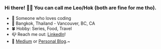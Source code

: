 ### Hi there! ✋🏻 You can call me Leo/Hok (both are fine for me tho).

- 🌻 Someone who loves coding
- 📍 Bangkok, Thailand - Vancouver, BC, CA
- 🍀 Hobby: Series, Food, Travel
- 📪 Reach me out: [LinkedIn](https://www.linkedin.com/in/boonyarit-rou/)!
- 📖 [Medium](https://medium.com/@hokkung) or [Personal Blog](https://hokkung.netlify.app/).~

<!--
**hokkung/hokkung** is a ✨ _special_ ✨ repository because its `README.md` (this file) appears on your GitHub profile.

Here are some ideas to get you started:

- 🔭 I’m currently working on ...
- 🌱 I’m currently learning ...
- 👯 I’m looking to collaborate on ...
- 🤔 I’m looking for help with ...
- 💬 Ask me about ...
- 📫 How to reach me: 
- ⚡ Fun fact: ...
-->
